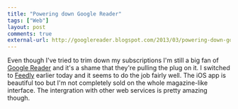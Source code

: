 ```yaml
---
title: "Powering down Google Reader"
tags: ["Web"]
layout: post
comments: true
external-url: http://googlereader.blogspot.com/2013/03/powering-down-google-reader.html
---
```


Even though I've tried to trim down my subscriptions I'm still a big fan of [Google Reader](ww.google.com/reader) and it's a shame that they're pulling the plug on it. I switched to [Feedly](http://www.feedly.com/home) earlier today and it seems to do the job fairly well. The iOS app is beautiful too but I'm not completely sold on the whole magazine-like interface. The intergration with other web services is pretty amazing though.
